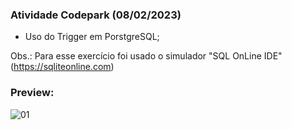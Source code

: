 <h3>Atividade Codepark (08/02/2023)</h3>

- Uso do Trigger em PorstgreSQL;

Obs.: Para esse exercício foi usado o simulador "SQL OnLine IDE" (https://sqliteonline.com)

<h3>Preview:</h3>

![01](https://user-images.githubusercontent.com/118065155/217645638-0534c8b7-a716-460d-80cd-22ab6ad5ebdc.png)

